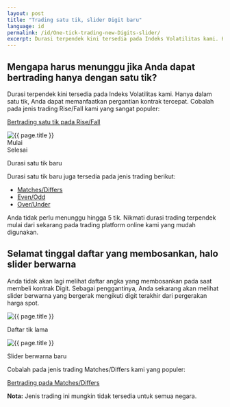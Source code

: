 ```yaml
---
layout: post
title: "Trading satu tik, slider Digit baru"
language: id
permalink: /id/One-tick-trading-new-Digits-slider/
excerpt: Durasi terpendek kini tersedia pada Indeks Volatilitas kami. Hanya dalam satu tik, Anda dapat memanfaatkan pergantian kontrak tercepat. Cobalah pada  jenis trading Rise/Fall kami yang sangat populer...
---
```


## Mengapa harus menunggu jika Anda dapat bertrading hanya dengan satu tik?

Durasi terpendek kini tersedia pada Indeks Volatilitas kami. Hanya dalam satu tik, Anda dapat memanfaatkan pergantian kontrak tercepat. Cobalah pada  jenis trading Rise/Fall kami yang sangat populer:

<div class="cta">
    <p><a class="button" href="https://www.binary.me/id/trading.html?market=volidx&underlying=R_10&formname=risefall&duration_amount=1&duration_units=t&expiry_type=duration&date_start=now"><span>Bertrading satu tik pada Rise/Fall</span></a></p>
</div>

<div class="cta-lg">
    <img src="{{ '/images/one-tick-trade-chart_2.gif' | prepend: SourceUrl }}" alt="{{ page.title }}">
    <div class="row top-20">
        <div class="col-6">Mulai</div>
        <div class="col-6">Selesai</div>
    </div>
    <p>Durasi satu tik baru</p>
</div>

Durasi satu tik baru juga tersedia pada jenis trading berikut:

<ul class="bullet">
    <li><a href="https://www.binary.me/id/trading.html?market=volidx&underlying=R_10&formname=matchdiff&duration_amount=1&duration_units=t&expiry_type=duration">Matches/Differs</a></li>
    <li><a href="https://www.binary.me/id/trading.html?market=volidx&underlying=R_10&formname=evenodd&duration_amount=1&duration_units=t&expiry_type=duration">Even/Odd</a></li>
    <li><a href="https://www.binary.me/id/trading.html?market=volidx&underlying=R_10&formname=overunder&duration_amount=1&duration_units=t&expiry_type=duration">Over/Under</a></li>
</ul>

Anda tidak perlu menunggu hingga 5 tik. Nikmati durasi trading terpendek mulai dari sekarang pada trading platform online kami yang mudah digunakan.

<div class="separator-lg"></div>

## Selamat tinggal daftar yang membosankan, halo slider berwarna

Anda tidak akan lagi melihat daftar angka yang membosankan pada saat membeli kontrak Digit. Sebagai penggantinya, Anda sekarang akan melihat slider berwarna yang bergerak mengikuti digit terakhir dari pergerakan harga spot.

<div class="cta-lg">
    <div class="row align-items-end">
        <div class="col-md-6">
            <img src="{{ '/images/one-tick-trading-2.png' | prepend: SourceUrl }}" alt="{{ page.title }}">
            <p class="center-text">Daftar tik lama</p>
        </div>
        <div class="col-md-6">
            <img src="{{ '/images/one-tick-trading-3.png' | prepend: SourceUrl }}" alt="{{ page.title }}">
            <p class="center-text">Slider berwarna baru</p>
        </div>
    </div>
</div>

<div class="separator-lg"></div>
<p class="center-text">Cobalah pada jenis trading Matches/Differs kami yang populer:</p>

<div class="cta">
    <p><a class="button" href="https://www.binary.com/id/trading.html?market=volidx&underlying=R_10&formname=matchdiff"><span>Bertrading pada Matches/Differs</span></a></p>
</div>

<p class="center-text"><strong>Nota:</strong> Jenis trading ini mungkin tidak tersedia untuk semua negara.</p>